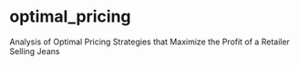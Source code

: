 # optimal_pricing
Analysis of Optimal Pricing Strategies that Maximize the Profit of a Retailer Selling Jeans 
